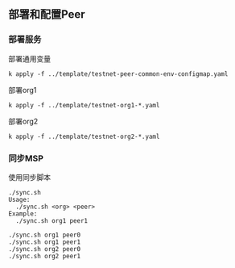 ## 部署和配置Peer

### 部署服务

部署通用变量

```
k apply -f ../template/testnet-peer-common-env-configmap.yaml
```

部署org1
```
k apply -f ../template/testnet-org1-*.yaml
```

部署org2
```
k apply -f ../template/testnet-org2-*.yaml
```

### 同步MSP


使用同步脚本
```
./sync.sh 
Usage:
  ./sync.sh <org> <peer>
Example:
  ./sync.sh org1 peer1
```

```
./sync.sh org1 peer0
./sync.sh org1 peer1
./sync.sh org2 peer0
./sync.sh org2 peer1
```

